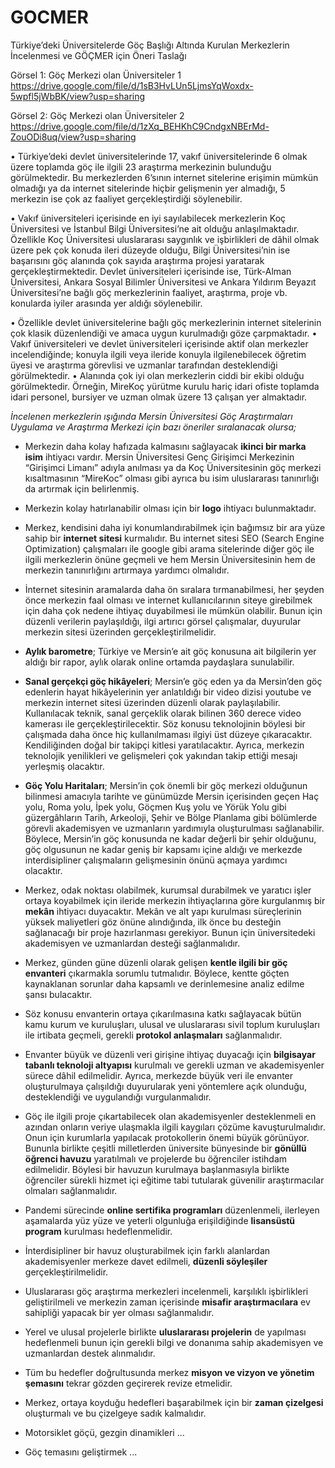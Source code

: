 # GOCMER

Türkiye’deki Üniversitelerde Göç Başlığı Altında Kurulan Merkezlerin İncelenmesi ve GÖÇMER için Öneri Taslağı

 
Görsel 1: Göç Merkezi olan Üniversiteler 1  https://drive.google.com/file/d/1sB3HvLUn5LjmsYqWoxdx-5wpfl5jWbBK/view?usp=sharing

Görsel 2: Göç Merkezi olan Üniversiteler 2  https://drive.google.com/file/d/1zXq_BEHKhC9CndgxNBErMd-ZouODi8uq/view?usp=sharing

• Türkiye’deki devlet üniversitelerinde 17, vakıf üniversitelerinde 6 olmak üzere toplamda göç ile ilgili 23 araştırma merkezinin bulunduğu görülmektedir. Bu merkezlerden 6’sının internet sitelerine erişimin mümkün olmadığı ya da internet sitelerinde hiçbir gelişmenin yer almadığı, 5 merkezin ise çok az faaliyet gerçekleştirdiği söylenebilir.

• Vakıf üniversiteleri içerisinde en iyi sayılabilecek merkezlerin Koç Üniversitesi ve İstanbul Bilgi Üniversitesi’ne ait olduğu anlaşılmaktadır. Özellikle Koç Üniversitesi uluslararası saygınlık ve işbirlikleri de dâhil olmak üzere pek çok konuda ileri düzeyde olduğu, Bilgi Üniversitesi’nin ise başarısını göç alanında çok sayıda araştırma projesi yaratarak gerçekleştirmektedir. Devlet üniversiteleri içerisinde ise, Türk-Alman Üniversitesi, Ankara Sosyal Bilimler Üniversitesi ve Ankara Yıldırım Beyazıt Üniversitesi’ne bağlı göç merkezlerinin faaliyet, araştırma, proje vb. konularda iyiler arasında yer aldığı söylenebilir.

• Özellikle devlet üniversitelerine bağlı göç merkezlerinin internet sitelerinin çok klasik düzenlendiği ve amaca uygun kurulmadığı göze çarpmaktadır. • Vakıf üniversiteleri ve devlet üniversiteleri içerisinde aktif olan merkezler incelendiğinde; konuyla ilgili veya ileride konuyla ilgilenebilecek öğretim üyesi ve araştırma görevlisi ve uzmanlar tarafından desteklendiği görülmektedir. • Alanında çok iyi olan merkezlerin ciddi bir ekibi olduğu görülmektedir. Örneğin, MireKoç yürütme kurulu hariç idari ofiste toplamda idari personel, bursiyer ve uzman olmak üzere 13 çalışan yer almaktadır.

*İncelenen merkezlerin ışığında Mersin Üniversitesi Göç Araştırmaları Uygulama ve Araştırma Merkezi için bazı öneriler sıralanacak olursa;*

- Merkezin daha kolay hafızada kalmasını sağlayacak **ikinci bir marka isim** ihtiyacı vardır. Mersin Üniversitesi Genç Girişimci Merkezinin “Girişimci Limanı” adıyla anılması ya da Koç Üniversitesinin göç merkezi kısaltmasının “MireKoc” olması gibi ayrıca bu isim uluslararası tanınırlığı da artırmak için belirlenmiş.

- Merkezin kolay hatırlanabilir olması için bir **logo** ihtiyacı bulunmaktadır.

- Merkez, kendisini daha iyi konumlandırabilmek için bağımsız bir ara yüze sahip bir **internet sitesi** kurmalıdır. Bu internet sitesi SEO (Search Engine Optimization) çalışmaları ile google gibi arama sitelerinde diğer göç ile ilgili merkezlerin önüne geçmeli ve hem Mersin Üniversitesinin hem de merkezin tanınırlığını artırmaya yardımcı olmalıdır.

- İnternet sitesinin aramalarda daha ön sıralara tırmanabilmesi, her şeyden önce merkezin faal olması ve internet kullanıcılarının siteye girebilmek için daha çok nedene ihtiyaç duyabilmesi ile mümkün olabilir. Bunun için düzenli verilerin paylaşıldığı, ilgi artırıcı görsel çalışmalar, duyurular merkezin sitesi üzerinden gerçekleştirilmelidir.

- **Aylık barometre**; Türkiye ve Mersin’e ait göç konusuna ait bilgilerin yer aldığı bir rapor, aylık olarak online ortamda paydaşlara sunulabilir.

- **Sanal gerçekçi göç hikâyeleri**; Mersin’e göç eden ya da Mersin’den göç edenlerin hayat hikâyelerinin yer anlatıldığı bir video dizisi youtube ve merkezin internet sitesi üzerinden düzenli olarak paylaşılabilir. Kullanılacak teknik, sanal gerçeklik olarak bilinen 360 derece video kamerası ile gerçekleştirilecektir. Söz konusu teknolojinin böylesi bir çalışmada daha önce hiç kullanılmaması ilgiyi üst düzeye çıkaracaktır. Kendiliğinden doğal bir takipçi kitlesi yaratılacaktır. Ayrıca, merkezin teknolojik yenilikleri ve gelişmeleri çok yakından takip ettiği mesajı yerleşmiş olacaktır.

- **Göç Yolu Haritaları**; Mersin’in çok önemli bir göç merkezi olduğunun bilinmesi amacıyla tarihte ve günümüzde Mersin içerisinden geçen Haç yolu, Roma yolu, İpek yolu, Göçmen Kuş yolu ve Yörük Yolu gibi güzergâhların Tarih, Arkeoloji, Şehir ve Bölge Planlama gibi bölümlerde görevli akademisyen ve uzmanların yardımıyla oluşturulması sağlanabilir. Böylece, Mersin’in göç konusunda ne kadar değerli bir şehir olduğunu, göç olgusunun ne kadar geniş bir kapsamı içine aldığı ve merkezde interdisipliner çalışmaların gelişmesinin önünü açmaya yardımcı olacaktır.

- Merkez, odak noktası olabilmek, kurumsal durabilmek ve yaratıcı işler ortaya koyabilmek için ileride merkezin ihtiyaçlarına göre kurgulanmış bir **mekân** ihtiyacı duyacaktır. Mekân ve alt yapı kurulması süreçlerinin yüksek maliyetleri göz önüne alındığında, ilk önce bu desteğin sağlanacağı bir proje hazırlanması gerekiyor. Bunun için üniversitedeki akademisyen ve uzmanlardan desteği sağlanmalıdır.

- Merkez, günden güne düzenli olarak gelişen **kentle ilgili bir göç envanteri** çıkarmakla sorumlu tutmalıdır. Böylece, kentte göçten kaynaklanan sorunlar daha kapsamlı ve derinlemesine analiz edilme şansı bulacaktır.

- Söz konusu envanterin ortaya çıkarılmasına katkı sağlayacak bütün kamu kurum ve kuruluşları, ulusal ve uluslararası sivil toplum kuruluşları ile irtibata geçmeli, gerekli **protokol anlaşmaları** sağlanmalıdır.

- Envanter büyük ve düzenli veri girişine ihtiyaç duyacağı için **bilgisayar tabanlı teknoloji altyapısı** kurulmalı ve gerekli uzman ve akademisyenler sürece dâhil edilmelidir. Ayrıca, merkezde büyük veri ile envanter oluşturulmaya çalışıldığı duyurularak yeni yöntemlere açık olunduğu, desteklendiği ve uygulandığı vurgulanmalıdır.

- Göç ile ilgili proje çıkartabilecek olan akademisyenler desteklenmeli en azından onların veriye ulaşmakla ilgili kaygıları çözüme kavuşturulmalıdır. Onun için kurumlarla yapılacak protokollerin önemi büyük görünüyor. Bununla birlikte çeşitli milletlerden üniversite bünyesinde bir **gönüllü öğrenci havuzu** yaratılmalı ve projelerde bu öğrenciler istihdam edilmelidir. Böylesi bir havuzun kurulmaya başlanmasıyla birlikte öğrenciler sürekli hizmet içi eğitime tabi tutularak güvenilir araştırmacılar olmaları sağlanmalıdır.

- Pandemi sürecinde **online sertifika programları** düzenlenmeli, ilerleyen aşamalarda yüz yüze ve yeterli olgunluğa erişildiğinde **lisansüstü program** kurulması hedeflenmelidir.

- İnterdisipliner bir havuz oluşturabilmek için farklı alanlardan akademisyenler merkeze davet edilmeli, **düzenli söyleşiler** gerçekleştirilmelidir.

- Uluslararası göç araştırma merkezleri incelenmeli, karşılıklı işbirlikleri geliştirilmeli ve merkezin zaman içerisinde **misafir araştırmacılara** ev sahipliği yapacak bir yer olması sağlanmalıdır.

- Yerel ve ulusal projelerle birlikte **uluslararası projelerin** de yapılması hedeflenmeli bunun için gerekli bilgi ve donanıma sahip akademisyen ve uzmanlardan destek alınmalıdır.

- Tüm bu hedefler doğrultusunda merkez **misyon ve vizyon ve yönetim şemasını** tekrar gözden geçirerek revize etmelidir.

- Merkez, ortaya koyduğu hedefleri başarabilmek için bir **zaman çizelgesi** oluşturmalı ve bu çizelgeye sadık kalmalıdır.

- Motorsiklet göçü, gezgin dinamikleri ...

- Göç temasını geliştirmek ...
